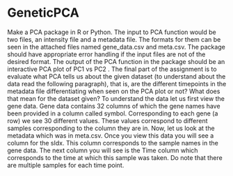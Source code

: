 # GeneticPCA
Make a PCA package in R or Python. The input to PCA function would be two files, an intensity file and a metadata file. The formats for them can be seen in the attached files named gene_data.csv and meta.csv. The package should have appropriate error handling if the input files are not of the desired format. The output of the PCA function in the package should be an interactive PCA plot of PC1 vs PC2 . The final part of the assignment is to evaluate what PCA tells us about the given dataset (to understand about the data read the following paragraph), that is, are the different timepoints in the metadata file differentiating when seen on the PCA plot or not? What does that mean for the dataset given?  To understand the data let us first view the gene data. Gene data contains 32 columns of which the gene names have been provided in a column called symbol. Corresponding to each gene (a row) we see 30 different values. These values correspond to different samples corresponding to the column they are in. Now, let us look at the metadata which was in meta.csv. Once you view this data you will see a column for the sIdx. This column corresponds to the sample names in the gene data. The next column you will see is the Time column which corresponds to the time at which this sample was taken. Do note that there are multiple samples for each time point.
